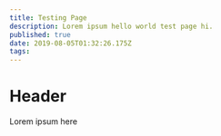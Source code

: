 ```yaml
---
title: Testing Page
description: Lorem ipsum hello world test page hi.
published: true
date: 2019-08-05T01:32:26.175Z
tags: 
---
```


# Header

Lorem ipsum here